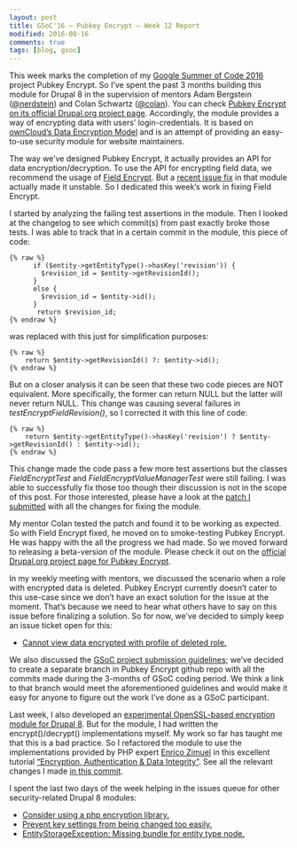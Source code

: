 ```yaml
---
layout: post
title: GSoC'16 – Pubkey Encrypt – Week 12 Report
modified: 2016-08-16
comments: true
tags: [blog, gsoc]
---
```


This week marks the completion of my <a href="https://summerofcode.withgoogle.com/">Google Summer of Code 2016</a> project Pubkey Encrypt. So I’ve spent the past 3 months building this module for Drupal 8 in the supervision of mentors Adam Bergstein (<a href ='https://www.drupal.org/u/nerdstein'>@nerdstein</a>) and Colan Schwartz (<a href='https://www.drupal.org/u/colan'>@colan</a>). You can check <a href="https://www.drupal.org/project/pubkey_encrypt">Pubkey Encrypt on its official Drupal.org project page</a>. Accordingly, the module provides a way of encrypting data with users’ login-credentials. It is based on <a href="http://cgit.drupalcode.org/pubkey_encrypt/plain/documentation/ArchitectureDoc.pdf">ownCloud’s Data Encryption Model</a> and is an attempt of providing an easy-to-use security module for website maintainers.

The way we’ve designed Pubkey Encrypt, it actually provides an API for data encryption/decryption. To use the API for encrypting field data, we recommend the usage of <a href="https://www.drupal.org/project/field_encrypt">Field Encrypt</a>. But a <a href="https://www.drupal.org/node/2735927">recent issue fix</a> in that module actually made it unstable. So I dedicated this week’s work in fixing Field Encrypt.

I started by analyzing the failing test assertions in the module. Then I looked at the changelog to see which commit(s) from past exactly broke those tests. I was able to track that in a certain commit in the module, this piece of code:

    {% raw %}
          if ($entity->getEntityType()->hasKey('revision')) {
            $revision_id = $entity->getRevisionId();
          }
          else {
            $revision_id = $entity->id();
          }
           return $revision_id;
    {% endraw %}

was replaced with this just for simplification purposes:

    {% raw %}
        return $entity->getRevisionId() ?: $entity->id();
    {% endraw %}

But on a closer analysis it can be seen that these two code pieces are NOT equivalent. More specifically, the former can return NULL but the latter will never return NULL. This change was causing several failures in <i>testEncryptFieldRevision()</i>, so I corrected it with this line of code:

    {% raw %}
        return $entity->getEntityType()->hasKey('revision') ? $entity->getRevisionId() : $entity->id();
    {% endraw %}

This change made the code pass a few more test assertions but the classes <i>FieldEncryptTest</i> and <i>FieldEncryptValueManagerTest</i> were still failing. I was able to successfully fix those too though their discussion is not in the scope of this post. For those interested, please have a look at the <a href="https://www.drupal.org/node/2764851#comment-11496815">patch I submitted</a> with all the changes for fixing the module.

My mentor Colan tested the patch and found it to be working as expected. So with Field Encrypt fixed, he moved on to smoke-testing Pubkey Encrypt. He was happy with the all the progress we had made. So we moved forward to releasing a beta-version of the module. Please check it out on the <a href="https://www.drupal.org/project/pubkey_encrypt">official Drupal.org project page for Pubkey Encrypt</a>.

In my weekly meeting with mentors, we discussed the scenario when a role with encrypted data is deleted. Pubkey Encrypt currently doesn’t cater to this use-case since we don’t have an exact solution for the issue at the moment. That’s because we need to hear what others have to say on this issue before finalizing a solution. So for now, we’ve decided to simply keep an issue ticket open for this:

* <a href="https://www.drupal.org/node/2781559">Cannot view data encrypted with profile of deleted role.</a>

We also discussed the <a href="https://developers.google.com/open-source/gsoc/help/work-product">GSoC project submission guidelines</a>; we’ve decided to create a separate branch in Pubkey Encrypt github repo with all the commits made during the 3-months of GSoC coding period. We think a link to that branch would meet the aforementioned guidelines and would make it easy for anyone to figure out the work I’ve done as a GSoC participant.

Last week, I also developed an <a href="https://github.com/talhaparacha/encrypt_openssl">experimental OpenSSL-based encryption module for Drupal 8</a>. But for the module, I had written the encrypt()/decrypt() implementations myself. My work so far has taught me that this is a bad practice. So I refactored the module to use the implementations provided by PHP expert <a href="http://www.zimuel.it">Enrico Zimuel</a> in this excellent tutorial <a href="http://www.zimuel.it/slides/dpc2014.html">“Encryption, Authentication & Data Integrity”</a>. See all the relevant changes I made <a href="https://github.com/talhaparacha/encrypt_openssl/commit/fa33020415ccd077eca55e16b99e85cbf7bffcb0">in this commit</a>.

I spent the last two days of the week helping in the issues queue for other security-related Drupal 8 modules:

* <a href="https://www.drupal.org/node/2780073#comment-11504141">Consider using a php encryption library.</a>
* <a href="https://www.drupal.org/node/2782061">Prevent key settings from being changed too easily.</a>
* <a href="https://www.drupal.org/node/2779853">EntityStorageException: Missing bundle for entity type node.</a>
